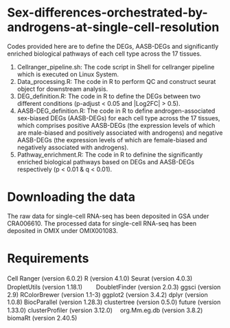 # Sex-differences-orchestrated-by-androgens-at-single-cell-resolution
Codes provided here are to define the DEGs, AASB-DEGs and significantly enriched biological pathways of each cell type across the 17 tissues.
1. Cellranger_pipeline.sh: The code script in Shell for cellranger pipeline which is executed on Linux System.
2. Data_processing.R: The code in R to perform QC and construct seurat object for downstream analysis.
3. DEG_definition.R: The code in R to define the DEGs between two different conditions (p-adjust < 0.05 and |Log2FC| > 0.5).
4. AASB-DEG_definition.R: The code in R to define androgen-associated sex-biased DEGs (AASB-DEGs) for each cell type across the 17 tissues, which comprises positive AASB-DEGs (the expression levels of which are male-biased and positively associated with androgens) and negative AASB-DEGs (the expression levels of which are female-biased and negatively associated with androgens).
5. Pathway_enrichment.R: The code in R to definine the significantly enriched biological pathways based on DEGs and AASB-DEGs respectively (p < 0.01 & q < 0.01).
# Downloading the data
The raw data for single-cell RNA-seq has been deposited in GSA under CRA006610. The processed data for single-cell RNA-seq has been deposited in OMIX under OMIX001083. 
# Requirements
Cell Ranger (version 6.0.2)
R (version 4.1.0)
Seurat (version 4.0.3)　
DropletUtils (version 1.18.1)　　
DoubletFinder (version 2.0.3)
ggsci (version 2.9)
RColorBrewer (version 1.1-3)
ggplot2 (version 3.4.2)
dplyr (version 1.0.8)
BiocParallel (version 1.28.3)
clustertree (version 0.5.0)
future (version 1.33.0)
clusterProfiler (version 3.12.0)　
org.Mm.eg.db (version 3.8.2)
biomaRt (version 2.40.5)
